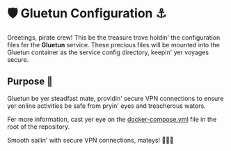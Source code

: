 # 🛡️ Gluetun Configuration ⚓️

Greetings, pirate crew! This be the treasure trove holdin' the configuration files fer the **Gluetun** service. These precious files will be mounted into the Gluetun container as the service config directory, keepin' yer voyages secure.

## Purpose 🌊

Gluetun be yer steadfast mate, providin' secure VPN connections to ensure yer online activities be safe from pryin' eyes and treacherous waters.

Fer more information, cast yer eye on the [docker-compose.yml](../../docker-compose.yml) file in the root of the repository.

Smooth sailin' with secure VPN connections, mateys! 🌊🏴‍☠️
